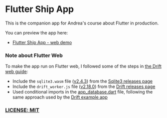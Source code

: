 # Flutter Ship App

This is the companion app for Andrea's course about Flutter in production.

You can preview the app here:

- [Flutter Ship App - web demo](https://bizz84.github.io/flutter_ship_app_web/)

### Note about Flutter Web

To make the app run on Flutter web, I followed some of the steps in [the Drift web guide](https://drift.simonbinder.eu/web/):

- Include the `sqlite3.wasm` file ([v2.4.3](https://github.com/simolus3/sqlite3.dart/releases/tag/sqlite3-2.4.3)) from the [Sqlite3 releases page](https://github.com/simolus3/sqlite3.dart/releases)
- Include the `drift_worker.js` file ([v2.18.0](https://github.com/simolus3/drift/releases/tag/drift-2.18.0)) from the [Drift releases page](https://github.com/simolus3/drift/releases)
- Used conditional imports in the [app_database.dart](lib/src/data/app_database.dart) file, following the same approach used by the [Drift example app](https://github.com/simolus3/drift/tree/develop/examples/app)


### [LICENSE: MIT](LICENSE.md)